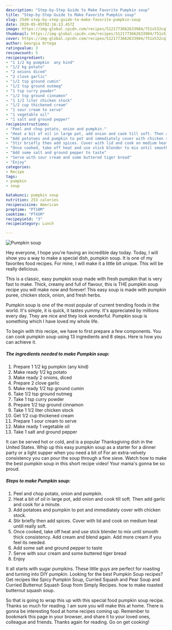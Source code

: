 ```yaml
---
description: "Step-by-Step Guide to Make Favorite Pumpkin soup"
title: "Step-by-Step Guide to Make Favorite Pumpkin soup"
slug: 2540-step-by-step-guide-to-make-favorite-pumpkin-soup
date: 2020-05-05T02:16:13.457Z
image: https://img-global.cpcdn.com/recipes/5121773662633984/751x532cq70/pumpkin-soup-recipe-main-photo.jpg
thumbnail: https://img-global.cpcdn.com/recipes/5121773662633984/751x532cq70/pumpkin-soup-recipe-main-photo.jpg
cover: https://img-global.cpcdn.com/recipes/5121773662633984/751x532cq70/pumpkin-soup-recipe-main-photo.jpg
author: Georgia Ortega
ratingvalue: 3
reviewcount: 5
recipeingredient:
- "1 1/2 kg pumpkin  any kind"
- "1/2 kg potato"
- "2 onions diced"
- "2 clove garlic"
- "1/2 tsp ground cumin"
- "1/2 tsp ground nutmeg"
- "1 tsp curry powder"
- "1/2 tsp ground cinnamon"
- "1 1/2 liter chicken stock"
- "1/2 cup thickened cream"
- "1 sour cream to serve"
- "1 vegetable oil"
- "1 salt and ground pepper"
recipeinstructions:
- "Peel and chop potato, onion and pumpkin."
- "Heat a bit of oil in large pot, add onion and cook till soft. Then add garlic and cook for a minute."
- "Add potatoes and pumpkin to pot and immediately cover with chicken stock."
- "Stir briefly then add spices. Cover with lid and cook on medium heat untill really soft."
- "Once cooked, take off heat and use stick blender to mix until smooth thick consistency. Add cream and blend again. Add more cream if you feel its needed."
- "Add some salt and ground pepper to taste"
- "Serve with sour cream and some buttered tiger bread"
- "Enjoy"
categories:
- Recipe
tags:
- pumpkin
- soup

katakunci: pumpkin soup 
nutrition: 253 calories
recipecuisine: American
preptime: "PT10M"
cooktime: "PT45M"
recipeyield: "3"
recipecategory: Lunch

---
```



![Pumpkin soup](https://img-global.cpcdn.com/recipes/5121773662633984/751x532cq70/pumpkin-soup-recipe-main-photo.jpg)

Hey everyone, I hope you're having an incredible day today. Today, I will show you a way to make a special dish, pumpkin soup. It is one of my favorites food recipes. For mine, I will make it a little bit unique. This will be really delicious.

This is a classic, easy pumpkin soup made with fresh pumpkin that is very fast to make. Thick, creamy and full of flavour, this is THE pumpkin soup recipe you will make now and forever! This easy soup is made with pumpkin puree, chicken stock, onion, and fresh herbs.

Pumpkin soup is one of the most popular of current trending foods in the world. It's simple, it is quick, it tastes yummy. It's appreciated by millions every day. They are nice and they look wonderful. Pumpkin soup is something which I have loved my whole life.


To begin with this recipe, we have to first prepare a few components. You can cook pumpkin soup using 13 ingredients and 8 steps. Here is how you can achieve it.

<!--inarticleads1-->

##### The ingredients needed to make Pumpkin soup:

1. Prepare 1 1/2 kg pumpkin  (any kind)
1. Make ready 1/2 kg potato
1. Make ready 2 onions, diced
1. Prepare 2 clove garlic
1. Make ready 1/2 tsp ground cumin
1. Take 1/2 tsp ground nutmeg
1. Take 1 tsp curry powder
1. Prepare 1/2 tsp ground cinnamon
1. Take 1 1/2 liter chicken stock
1. Get 1/2 cup thickened cream
1. Prepare 1 sour cream to serve
1. Make ready 1 vegetable oil
1. Take 1 salt and ground pepper


It can be served hot or cold, and is a popular Thanksgiving dish in the United States. Whip up this easy pumpkin soup as a starter for a dinner party or a light supper when you need a bit of For an extra-velvety consistency you can pour the soup through a fine sieve. Watch how to make the best pumpkin soup in this short recipe video! Your mama&#39;s gonna be so proud. 

<!--inarticleads2-->

##### Steps to make Pumpkin soup:

1. Peel and chop potato, onion and pumpkin.
1. Heat a bit of oil in large pot, add onion and cook till soft. Then add garlic and cook for a minute.
1. Add potatoes and pumpkin to pot and immediately cover with chicken stock.
1. Stir briefly then add spices. Cover with lid and cook on medium heat untill really soft.
1. Once cooked, take off heat and use stick blender to mix until smooth thick consistency. Add cream and blend again. Add more cream if you feel its needed.
1. Add some salt and ground pepper to taste
1. Serve with sour cream and some buttered tiger bread
1. Enjoy


It all starts with sugar pumpkins. These little guys are perfect for roasting and turning into DIY pumpkin. Looking for the best Pumpkin Soup recipes? Get recipes like Spicy Pumpkin Soup, Curried Squash and Pear Soup and Curried Butternut Squash Soup from Simply Recipes. how to make roasted butternut squash soup. 

So that is going to wrap this up with this special food pumpkin soup recipe. Thanks so much for reading. I am sure you will make this at home. There is gonna be interesting food at home recipes coming up. Remember to bookmark this page in your browser, and share it to your loved ones, colleague and friends. Thanks again for reading. Go on get cooking!

